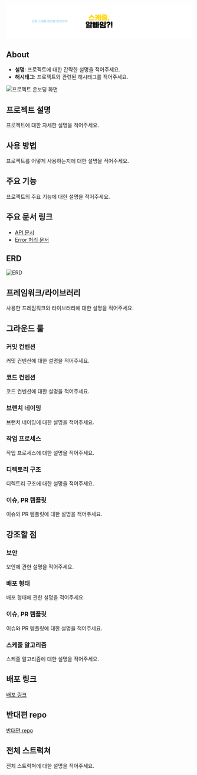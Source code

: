 ![Alt text](gitsource/%EB%85%B8%EC%85%98%EB%B0%B0%EB%84%884.png)

## About

- **설명**: 프로젝트에 대한 간략한 설명을 적어주세요.
- **해시태그**: 프로젝트와 관련된 해시태그를 적어주세요.

![프로젝트 온보딩 화면](이미지경로를_넣어주세요)

## 프로젝트 설명

프로젝트에 대한 자세한 설명을 적어주세요.

## 사용 방법

프로젝트를 어떻게 사용하는지에 대한 설명을 적어주세요.

## 주요 기능

프로젝트의 주요 기능에 대한 설명을 적어주세요.

## 주요 문서 링크

- [API 문서](링크를_넣어주세요)
- [Error 처리 문서](링크를_넣어주세요)

## ERD

![ERD](이미지경로를_넣어주세요)

## 프레임워크/라이브러리

사용한 프레임워크와 라이브러리에 대한 설명을 적어주세요.

## 그라운드 룰

### 커밋 컨벤션

커밋 컨벤션에 대한 설명을 적어주세요.

### 코드 컨벤션

코드 컨벤션에 대한 설명을 적어주세요.

### 브랜치 네이밍

브랜치 네이밍에 대한 설명을 적어주세요.

### 작업 프로세스

작업 프로세스에 대한 설명을 적어주세요.

### 디렉토리 구조

디렉토리 구조에 대한 설명을 적어주세요.

### 이슈, PR 템플릿

이슈와 PR 템플릿에 대한 설명을 적어주세요.

## 강조할 점

### 보안

보안에 관한 설명을 적어주세요.

### 배포 형태

배포 형태에 관한 설명을 적어주세요.

### 이슈, PR 템플릿

이슈와 PR 템플릿에 대한 설명을 적어주세요.

### 스케줄 알고리즘

스케줄 알고리즘에 대한 설명을 적어주세요.

## 배포 링크

[배포 링크](링크를_넣어주세요)

## 반대편 repo

[반대편 repo](링크를_넣어주세요)

## 전체 스트럭쳐

전체 스트럭쳐에 대한 설명을 적어주세요.
